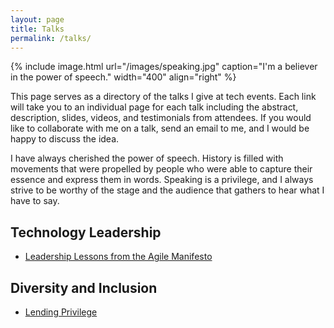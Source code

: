 ```yaml
---
layout: page
title: Talks
permalink: /talks/
---
```


{% include image.html url="/images/speaking.jpg" caption="I'm a believer in the power of speech." width="400" align="right" %}

This page serves as a directory of the talks I give at tech events. Each link will take you to an individual page for each talk including the abstract, description, slides, videos, and testimonials from attendees. If you would like to collaborate with me on a talk, send an email to me, and I would be happy to discuss the idea.

I have always cherished the power of speech. History is filled with movements that were propelled by people who were able to capture their essence and express them in words. Speaking is a privilege, and I always strive to be worthy of the stage and the audience that gathers to hear what I have to say.


## Technology Leadership

* [Leadership Lessons from the Agile Manifesto](/talks/leadership-lessons-from-the-agile-manifesto/)

## Diversity and Inclusion

* [Lending Privilege](/talks/lending-privilege/)
